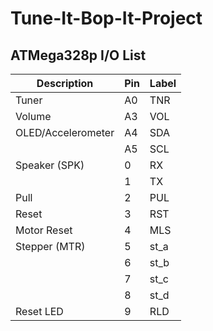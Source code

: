 # Tune-It-Bop-It-Project


## ATMega328p I/O List
| Description   | Pin           | Label |
| ------------- | ------------- | ---   |
| Tuner | A0 | TNR |
| Volume | A3 | VOL |
| OLED/Accelerometer  | A4      |  SDA  |
|   | A5  |  SCL   |
| Speaker (SPK) | 0 | RX |
| | 1 | TX |
| Pull | 2 | PUL | 
| Reset | 3 | RST |
| Motor Reset | 4 | MLS |
| Stepper (MTR) | 5 | st_a |
|  | 6 | st_b |
|  | 7 | st_c |
|  | 8 | st_d |
| Reset LED | 9 | RLD |

